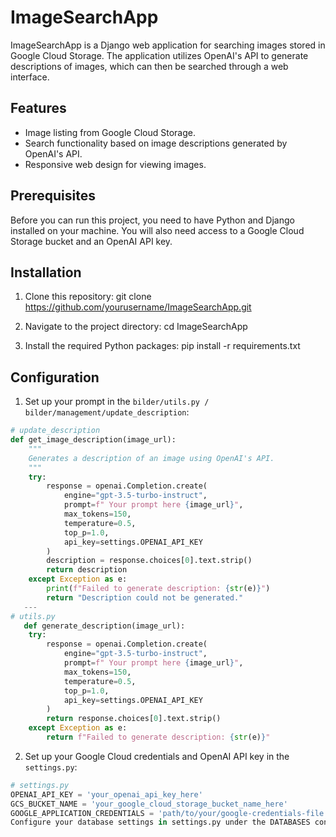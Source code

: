 # ImageSearchApp

ImageSearchApp is a Django web application for searching images stored in Google Cloud Storage. The application utilizes OpenAI's API to generate descriptions of images, which can then be searched through a web interface.

## Features

- Image listing from Google Cloud Storage.
- Search functionality based on image descriptions generated by OpenAI's API.
- Responsive web design for viewing images.

## Prerequisites

Before you can run this project, you need to have Python and Django installed on your machine. You will also need access to a Google Cloud Storage bucket and an OpenAI API key.

## Installation

1. Clone this repository:
git clone https://github.com/yourusername/ImageSearchApp.git

2. Navigate to the project directory:
cd ImageSearchApp

3. Install the required Python packages:
pip install -r requirements.txt


## Configuration
1. Set up your prompt in the `bilder/utils.py / bilder/management/update_description`:
```python
# update_description
def get_image_description(image_url):
    """
    Generates a description of an image using OpenAI's API.
    """
    try:
        response = openai.Completion.create(
            engine="gpt-3.5-turbo-instruct",
            prompt=f" Your prompt here {image_url}",
            max_tokens=150,
            temperature=0.5,
            top_p=1.0,
            api_key=settings.OPENAI_API_KEY
        )
        description = response.choices[0].text.strip()
        return description
    except Exception as e:
        print(f"Failed to generate description: {str(e)}")
        return "Description could not be generated."
   ---
# utils.py
   def generate_description(image_url):
    try:
        response = openai.Completion.create(
            engine="gpt-3.5-turbo-instruct",
            prompt=f" Your prompt here {image_url}",
            max_tokens=150,
            temperature=0.5,
            top_p=1.0,
            api_key=settings.OPENAI_API_KEY
        )
        return response.choices[0].text.strip()
    except Exception as e:
        return f"Failed to generate description: {str(e)}"
```

2. Set up your Google Cloud credentials and OpenAI API key in the `settings.py`:
```python
# settings.py
OPENAI_API_KEY = 'your_openai_api_key_here'
GCS_BUCKET_NAME = 'your_google_cloud_storage_bucket_name_here'
GOOGLE_APPLICATION_CREDENTIALS = 'path/to/your/google-credentials-file.json'
Configure your database settings in settings.py under the DATABASES configuration.
